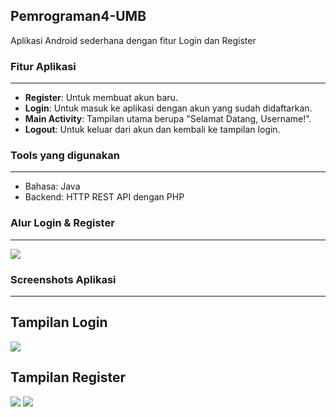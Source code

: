 ## Pemrograman4-UMB
Aplikasi Android sederhana dengan fitur Login dan Register

### Fitur Aplikasi
---
- **Register**: Untuk membuat akun baru.
- **Login**: Untuk masuk ke aplikasi dengan akun yang sudah didaftarkan.
- **Main Activity**: Tampilan utama berupa "Selamat Datang, Username!".
- **Logout**: Untuk keluar dari akun dan kembali ke tampilan login.

### Tools yang digunakan
---
- Bahasa: Java
- Backend: HTTP REST API dengan PHP

### Alur Login & Register
---
<img src="screenshots/uts-pemrograman-4.png" />

### Screenshots Aplikasi
---
Tampilan Login
---
<img src="screenshots/login.png" />

Tampilan Register
---
<img src="screenshots/regis-pass-less-6.png" />
<img src="screenshots/regis-email-not-valid.png" />
